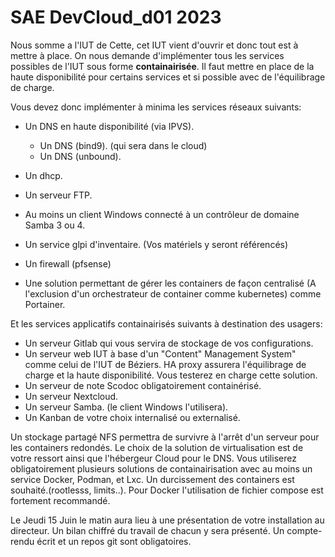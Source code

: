 # SAE DevCloud_d01 2023

Nous somme a l'IUT de Cette, cet IUT vient d'ouvrir et donc tout est à mettre à place. On nous demande d'implémenter tous les services possibles de l'IUT sous forme **containairisée**. Il faut mettre en place de la haute disponibilité pour certains services et si possible avec de l'équilibrage de charge.

Vous devez donc implémenter à minima les services réseaux suivants:

- Un DNS en haute disponibilité (via IPVS).
  - Un DNS  (bind9). (qui sera dans le cloud)
  - Un DNS (unbound).

- Un dhcp.
- Un serveur FTP.
- Au moins un client Windows connecté à un contrôleur de domaine Samba 3 ou 4.
- Un service glpi d'inventaire. (Vos matériels y seront référencés)

- Un firewall (pfsense)
- Une solution permettant de gérer les containers de façon centralisé (A l'exclusion d'un orchestrateur de container comme kubernetes) comme Portainer.

Et les services applicatifs containairisés suivants à destination des usagers:

- Un serveur Gitlab qui vous servira de stockage de vos configurations.
- Un serveur web IUT à base d'un "Content" Management System" comme celui de l'IUT de Béziers. HA proxy assurera l'équilibrage de charge et la haute disponibilité.
  Vous testerez en charge cette solution.
- Un serveur de note Scodoc obligatoirement containérisé.
- Un serveur Nextcloud.
- Un serveur Samba. (le client Windows l'utilisera).
- Un Kanban de votre choix internalisé ou externalisé.
  
Un stockage partagé NFS permettra de survivre à l'arrêt d'un serveur pour les containers redondés.
Le choix de la solution de virtualisation est de votre ressort ainsi que l'hébergeur Cloud pour le DNS.
Vous utiliserez obligatoirement plusieurs solutions de containairisation avec au moins un service Docker, Podman, et Lxc. Un durcissement des containers est souhaité.(rootlesss, limits..). Pour Docker l'utilisation de fichier compose est fortement recommandé.

Le Jeudi 15 Juin le matin aura lieu à une présentation de votre installation au directeur. Un bilan chiffré du travail de chacun y sera présenté.
Un compte-rendu écrit et un repos git sont obligatoires.